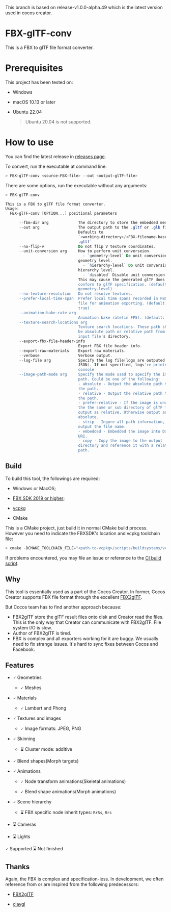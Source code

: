 
This branch is based on release-v1.0.0-alpha.49 which is the latest version used in cocos creator.

# FBX-glTF-conv

This is a FBX to glTF file format converter.

# Prerequisites

This project has been tested on:

- Windows

- macOS 10.13 or later

- Ubuntu 22.04

  > Ubuntu 20.04 is not supported.


# How to use

You can find the latest release in [releases page](https://github.com/cocos-creator/FBX-glTF-conv/releases).

To convert, run the executable at command line:

```ps1
> FBX-glTF-conv <source-FBX-file> --out <output-glTF-file>
```

There are some options, run the executable without any arguments:

```ps1
> FBX-glTF-conv

This is a FBX to glTF file format converter.
Usage:
  FBX-glTF-conv [OPTION...] positional parameters

      --fbm-dir arg             The directory to store the embedded media.
      --out arg                 The output path to the .gltf or .glb file.
                                Defaults to
                                `<working-directory>/<FBX-filename-basename>
                                .gltf`
      --no-flip-v               Do not flip V texture coordinates.
      --unit-conversion arg     How to perform unit converseion.
                                  - `geometry-level` Do unit conversion at
                                geometry level.
                                  - `hierarchy-level` Do unit conversion at
                                hierarchy level.
                                  - `disabled` Disable unit conversion.
                                This may cause the generated glTF does't
                                conform to glTF specification. (default:
                                geometry-level)
      --no-texture-resolution   Do not resolve textures.
      --prefer-local-time-span  Prefer local time spans recorded in FBX
                                file for animation exporting. (default:
                                true)
      --animation-bake-rate arg
                                Animation bake rate(in FPS). (default: 30)
      --texture-search-locations arg
                                Texture search locations. These path shall
                                be absolute path or relative path from
                                input file's directory.
      --export-fbx-file-header-info
                                Export FBX file header info.
      --export-raw-materials    Export raw materials.
      --verbose                 Verbose output.
      --log-file arg            Specify the log file(logs are outputed as
                                JSON). If not specified, logs're printed to
                                console
      --image-path-mode arg     Specify the mode used to specify the image
                                path. Could be one of the following:
                                - absolute - Output the absolute path to
                                the path.
                                - relative - Output the relative path to
                                the path.
                                - prefer-relative - If the image is under
                                the the same or sub directory of glTF file,
                                output as relative. Otherwise output as
                                absolute.
                                - strip - Ingore all path information, only
                                output the file name.
                                - embedded - Embedded the image into Data
                                URI.
                                - copy - Copy the image to the output
                                directory and reference it with a relative
                                path.
```

## Build

To build this tool, the followings are required:

- Windows or MacOS;

- [FBX SDK 2019 or higher](https://www.autodesk.com/developer-network/platform-technologies/fbx-sdk-2020-0);

- [vcpkg](https://github.com/microsoft/vcpkg)

- CMake

This is a CMake project, just build it in normal CMake build process. However you need to indicate the FBXSDK's location and vcpkg toolchain file:

```ps1
> cmake -DCMAKE_TOOLCHAIN_FILE="<path-to-vcpkg>/scripts/buildsystems/vcpkg.cmake" -DFbxSdkHome:STRING="<path-to-FBX-SDK-home>"
```

If problems encountered, you may file an issue or reference to the [CI build script](./CI/GitHubBuild.ps1).

## Why

This tool is essentially used as a part of the Cocos Creator.
In former, Cocos Creator supports FBX file format through the excellent [FBX2glTF](https://github.com/facebookincubator/FBX2glTF).

But Cocos team has to find another approach because:

* FBX2glTF store the glTF result files onto disk and Creator read the files.
  This is the only way that Creator can communicate with FBX2glTF. File system I/O is slow.
* Author of FBX2glTF is tired.
* FBX is complex and all exporters working for it are buggy. We usually need to fix strange issues. It's hard to sync fixes between Cocos and Facebook.

## Features

* 🗸 Geometries

  * 🗸 Meshes

* 🗸 Materials

  * 🗸 Lambert and Phong

* 🗸 Textures and images

  * 🗸 Image formats: JPEG, PNG

* 🗸 Skinning

  * ⌛ Cluster mode: additive

* 🗸 Blend shapes(Morph targets)

* 🗸 Animations

  * 🗸 Node transform animations(Skeletal animations)

  * 🗸 Blend shape animations(Morph animations)

* 🗸 Scene hierarchy

  * ⌛ FBX specific node inherit types: `RrSs`, `Rrs`

* ⌛ Cameras

* ⌛ Lights

🗸 Supported ⌛ Not finished

## Thanks

Again, the FBX is complex and specification-less. In development, we often reference from or are inspired from the following predecessors:

* [FBX2glTF](https://github.com/facebookincubator/FBX2glTF)

* [claygl](https://github.com/pissang/claygl)
